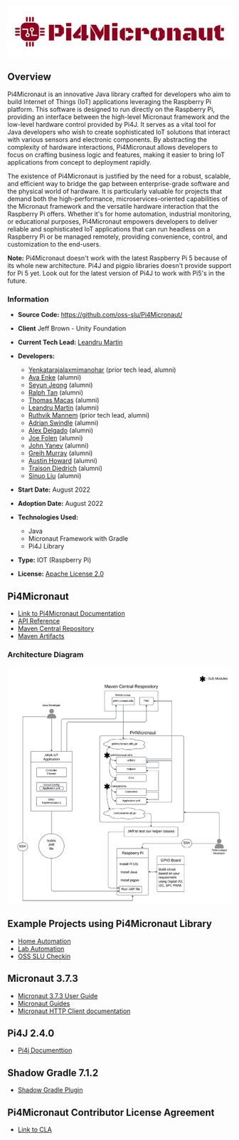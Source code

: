 ![Pi4Micronaut-Header](Pi4Micronaut_logo.png)

## Overview

Pi4Micronaut is an innovative Java library crafted for developers who aim to build Internet of Things (IoT) applications leveraging the Raspberry Pi platform. This software is designed to run directly on the Raspberry Pi, providing an interface between the high-level Micronaut framework and the low-level hardware control provided by Pi4J. It serves as a vital tool for Java developers who wish to create sophisticated IoT solutions that interact with various sensors and electronic components. By abstracting the complexity of hardware interactions, Pi4Micronaut allows developers to focus on crafting business logic and features, making it easier to bring IoT applications from concept to deployment rapidly.

The existence of Pi4Micronaut is justified by the need for a robust, scalable, and efficient way to bridge the gap between enterprise-grade software and the physical world of hardware. It is particularly valuable for projects that demand both the high-performance, microservices-oriented capabilities of the Micronaut framework and the versatile hardware interaction that the Raspberry Pi offers. Whether it's for home automation, industrial monitoring, or educational purposes, Pi4Micronaut empowers developers to deliver reliable and sophisticated IoT applications that can run headless on a Raspberry Pi or be managed remotely, providing convenience, control, and customization to the end-users.

**Note:** Pi4Micronaut doesn't work with the latest Raspberry Pi 5 because of its whole new architecture. Pi4J and pigpio libraries doesn't provide support for Pi 5 yet. Look out for the latest version of Pi4J to work with Pi5's in the future.

### Information

- **Source Code:** <https://github.com/oss-slu/Pi4Micronaut/> 
- **Client** Jeff Brown - Unity Foundation
- **Current Tech Lead:** [Leandru Martin](https://github.com/leandrumartin)
- **Developers:**
    - [Yenkatarajalaxmimanohar](https://github.com/yrlmanoharreddy) (prior tech lead, alumni)
    - [Ava Enke](https://github.com/avaenk) (alumni)
    - [Seyun Jeong](https://github.com/Ed0827) (alumni)
    - [Ralph Tan](https://github.com/RalphTan37) (alumni)
    - [Thomas Macas](https://github.com/tmacas) (alumni)
    - [Leandru Martin](https://github.com/leandrumartin) (alumni)
    - [Ruthvik Mannem](https://github.com/ruthvikm) (prior tech lead, alumni)
    - [Adrian Swindle](https://github.com/SwindleA) (alumni)
    - [Alex Delgado](https://github.com/adelgadoj3) (alumni)
    - [Joe Folen](https://github.com/joefol) (alumni)
    - [John Yanev](https://github.com/jyanev) (alumni)
    - [Greih Murray](https://github.com/GreihMurray) (alumni)
    - [Austin Howard](https://github.com/austinjhoward) (alumni)
    - [Traison Diedrich](https://github.com/traison-diedrich) (alumni)
    - [Sinuo Liu](https://github.com/liusinuo2000) (alumni)

- **Start Date:** August 2022
- **Adoption Date:** August 2022
- **Technologies Used:**
    - Java
    - Micronaut Framework with Gradle
    - Pi4J Library
- **Type:** IOT (Raspberry Pi)
- **License:** [Apache License 2.0](https://opensource.org/license/apache-2-0/)


## Pi4Micronaut
- [Link to Pi4Micronaut Documentation](https://oss-slu.github.io/Pi4Micronaut/)
- [API Reference](https://oss-slu.github.io/Pi4Micronaut/javadoc/index.html)
- [Maven Central Repository](https://central.sonatype.com/artifact/io.github.oss-slu/pi4micronaut-utils)
- [Maven Artifacts](https://repo1.maven.org/maven2/io/github/oss-slu/pi4micronaut-utils/)

### Architecture Diagram
![Pi4Micronaut.png](Workflow_Diagram.png)

## Example Projects using Pi4Micronaut Library
- [Home Automation](https://github.com/oss-slu/Pi4Micronaut/tree/Home_Automation)
- [Lab Automation](https://github.com/oss-slu/Pi4Micronaut/tree/Lab_Automation)
- [OSS SLU Checkin](https://github.com/oss-slu/SLU_OSS_CheckIn)

## Micronaut 3.7.3
- [Micronaut 3.7.3 User Guide](https://micronaut-projects.github.io/micronaut-docs-mn3/3.7.3/guide/index.html)
- [Micronaut Guides](https://docs.micronaut.io/latest/guide/index.html)
- [Micronaut HTTP Client documentation](https://docs.micronaut.io/latest/guide/index.html#httpClient)

## Pi4J 2.4.0
- [Pi4j Documenttion](https://pi4j.com/documentation/)

## Shadow Gradle 7.1.2
- [Shadow Gradle Plugin](https://plugins.gradle.org/plugin/com.github.johnrengelman.shadow)

## Pi4Micronaut Contributor License Agreement
- [Link to CLA](CLA.md)
